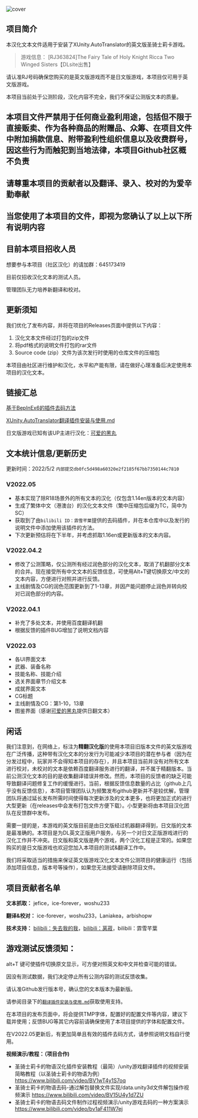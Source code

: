 ![cover](https://s2.loli.net/2022/03/11/uO758MTQxmFiVSW.jpg)
## 项目简介 ##
本汉化文本文件适用于安装了XUnity.AutoTranslator的英文版圣骑士莉卡游戏。

> 游戏信息：
> [RJ363824]The Fairy Tale of Holy Knight Ricca Two Winged Sisters【DLsite出售】

请认准RJ号码确保您购买的是英文版游戏而不是日文版游戏，本项目仅可用于英文版游戏。

本项目当前处于公测阶段，汉化内容不完全，我们不保证公测版文本的质量。

## 本项目文件严禁用于任何商业盈利用途，包括但不限于直接贩卖、作为各种商品的附赠品、众筹、在项目文件中附加捐款信息、附带盈利性组织信息以及收费群号，因这些行为而触犯到当地法律，本项目Github社区概不负责 ##

## 请尊重本项目的贡献者以及翻译、录入、校对的为爱辛勤奉献 ##

## 当您使用了本项目的文件，即视为您确认了以上以下所有说明内容 ##

## 目前本项目招收人员 ##

想要参与本项目（社区汉化）的请加群：645173419		

目前仅招收汉化文本的测试人员。

管理团队无力培养新翻译和校对。

## 更新须知 ##
我们优化了发布内容，并将在项目的Releases页面中提供以下内容：

1. 汉化文本文件经过打包的zip文件
2. 将pdf格式的说明文件打包的rar文件
3. Source code (zip）文件为该次发行时使用的仓库文件的压缩包

本项目由社区进行维护和汉化，水平和产能有限，请在做好心理准备后决定使用本项目的汉化文本。


## 链接汇总 ##

[基于BepInEx6的插件去码方法](https://github.com/RiccaSinicization/RICCA-Chinese-file-public-version/blob/master/%E5%9F%BA%E4%BA%8EBepInEx6%E7%9A%84%E6%8F%92%E4%BB%B6%E5%8E%BB%E7%A0%81%E6%96%B9%E6%B3%95.md)

[XUnity.AutoTranslator翻译插件安装与使用.md](https://github.com/RiccaSinicization/RICCA-Chinese-file-public-version/blob/master/%E7%BF%BB%E8%AF%91%E6%8F%92%E4%BB%B6%E5%AE%89%E8%A3%85%E4%B8%8E%E4%BD%BF%E7%94%A8.md)

日文版游戏已知有该UP主进行汉化：[可爱的黑丸](https://space.bilibili.com/12146005)

## 文本统计信息/更新历史 ##
更新时间：2022/5/2      `内部提交db0fc5d498a60320e2f2185f67bb7350144c7810`

### V2022.05 ###
- 基本实现了除R18场景外的所有文本的汉化（仅包含1.14en版本的文本内容）
- 生成了繁体中文（港澳台）的汉化文本文件（繁中压缩包后缀为TC，简中为SC）
- 获取到了由`bilibili ID：霏雪芊葉`提供的去码插件，并在本仓库中以及发行的说明文件中添加使用该插件的方法。
- 下次更新预估将在下半年，并考虑抓取1.16en或更新版本的文本内容。

### V2022.04.2 ###
- 修改了公测策略，仅公测所有经过润色部分的汉化文本，取消了机翻部分文本的合并。现在接受所有中文文本的反馈信息，可使用Alt+T键切换原文/中文的文本内容，方便进行对照并进行反馈。
- 主线剧情及CG的润色范围更新到了1-13章，并因产能问题停止润色并转向校对已润色部分的内容。

### V2022.04.1 ###
- 补充了多处文本，并使用百度翻译机翻
- 根据反馈的插件BUG增加了说明文档内容

### V2022.03 ###
- 各UI界面文本
- 武器、装备名称
- 技能名称、技能介绍
- 选关界面章节介绍文本
- 成就界面文本
- CG标题
- 主线剧情及CG：第1-10，13章
- 图鉴界面（感谢[可爱的黑丸](https://space.bilibili.com/12146005)提供日翻文本）


## 闲话 ##

我们注意到，在网络上，标注为**精翻汉化版**的使用本项目旧版本文件的英文版游戏在广泛传播，这种带有汉化文本的分发行为可能减少本项目的潜在参与者（因为在分发过程中，玩家并不会得知本项目的存在），并且本项目当前并没有对所有文本进行校对，未校对的文本是依赖百度翻译服务进行的翻译，并不属于精翻版本。当前公测汉化文本的目的是收集翻译错误并修改。然而，本项目的反馈者的缺乏可能导致翻译问题修复工作的缓慢进行。当前，根据反馈信息数量的占比（github上几乎没有反馈信息），本项目管理团队认为频繁发布github更新并不是较优解，管理团队将通过延长发布所需时间使得每次更新涉及的文本更多，也将更加正式的进行大型更新（在releases中会发布打包文件方便下载）。小型更新将由本项目汉化团队在反馈群中发布。

需要一提的是，本游戏的英文版目前是由日文版经过机器翻译得到，日文版的文本是最准确的。本项目是为DL英文正版用户服务，与另一个对日文正版游戏进行的汉化工作并不冲突。日文版和英文版是两个游戏，两个汉化工程是正常的。如果您购买的是日文版游戏也欢迎您加入本项目的测试&翻译工作中。

我们将采取适当的措施来保证英文版游戏汉化文本文件公测项目的健康运行（包括添加项目信息，版本号等操作），如果您无法接受请删除项目文件。

## 项目贡献者名单 ##
**文本抓取：**
jefice，ice-forever，woshu233

**翻译&校对：**
ice-forever，woshu233，Laniakea，arbishopw

**技术支持：** 
[bilibili：失去我的我](https://space.bilibili.com/18791397/channel/seriesdetail?sid=2240628)，[bilibili：莴菽](https://www.bilibili.com/read/cv15446881)，bilibili：霏雪芊葉





## 游戏测试反馈须知：
alt+T 键可使插件切换原文显示，可方便对照英文和中文并检查可能的错误。

因没有测试数据，我们决定停止所有公测内容的测试反馈收集。

请认准Github发行版本号，确认您的文本版本为最新版。 

请参阅目录下的[`翻译插件安装与使用.md`](https://github.com/RiccaSinicization/RICCA-Chinese-file-public-version/blob/master/%E7%BF%BB%E8%AF%91%E6%8F%92%E4%BB%B6%E5%AE%89%E8%A3%85%E4%B8%8E%E4%BD%BF%E7%94%A8.md)获取使用支持。

在本项目的发布页面中，将会提供TMP字体，配置好的配置文件等内容，建议下载并使用；反馈BUG等其它内容前请确保使用了本项目提供的字体和配置文件。

在V2022.05更新后，有更加简单且有效的插件去码方式，请参照说明文档自行使用。


**视频演示/教程：（项目合作)**

- 圣骑士莉卡的物语汉化插件安装教程（最简）/unity游戏翻译插件的视频安装简略教程（以圣骑士莉卡的物语为例）https://www.bilibili.com/video/BV1wT4y1S7oq
- 圣骑士莉卡的物语去码-通过解包替换文件实现/data.unity3d文件解包操作视频演示
https://www.bilibili.com/video/BV15U4y1d7ZU
- 圣骑士莉卡的物语去码文件制作过程视频演示/unity游戏去码的一种方案演示
https://www.bilibili.com/video/bv1aF411W7ej






